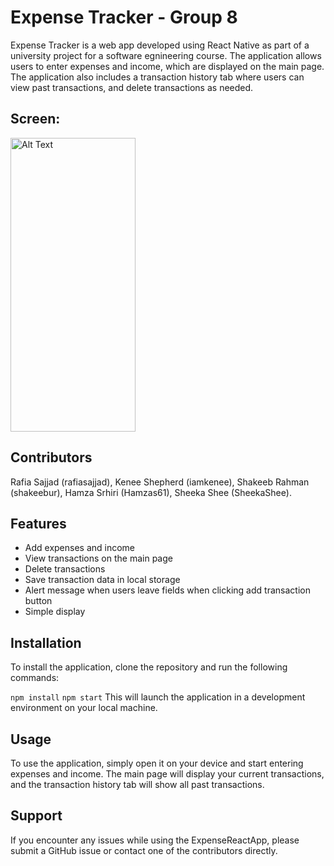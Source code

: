 # Expense Tracker - Group 8

Expense Tracker is a web app developed using React Native as part of a university project for a software egnineering course. The application allows users to enter expenses and income, which are displayed on the main page. The application also includes a transaction history tab where users can view past transactions, and delete transactions as needed.
## Screen:
<img src="https://i.imgur.com/v6uHStV.png" alt="Alt Text" width="200" height="470">

## Contributors
Rafia Sajjad (rafiasajjad), Kenee Shepherd (iamkenee), Shakeeb Rahman (shakeebur), Hamza Srhiri (Hamzas61), Sheeka Shee (SheekaShee).

## Features
- Add expenses and income
- View transactions on the main page
- Delete transactions
- Save transaction data in local storage
- Alert message when users leave fields when clicking add transaction button
- Simple display

## Installation
To install the application, clone the repository and run the following commands:

`npm install`
`npm start`
This will launch the application in a development environment on your local machine.

## Usage
To use the application, simply open it on your device and start entering expenses and income. The main page will display your current transactions, and the transaction history tab will show all past transactions. 

## Support
If you encounter any issues while using the ExpenseReactApp, please submit a GitHub issue or contact one of the contributors directly.





